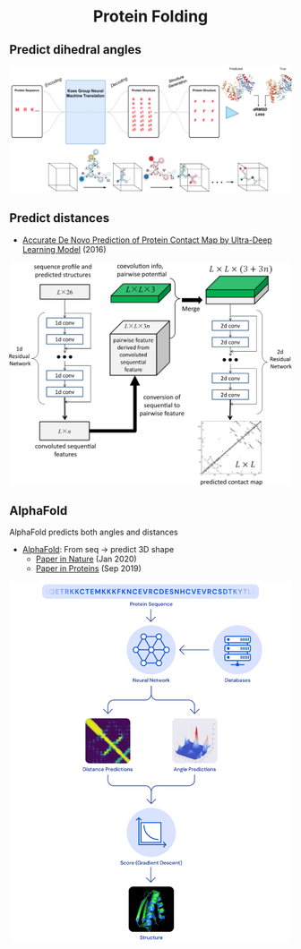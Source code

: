 <h1 align="center">Protein Folding</h1>




## Predict dihedral angles
  
<p align="center"><img width="600" src="img/angles.png"/></p>



## Predict distances
  
- [Accurate De Novo Prediction of Protein Contact Map by Ultra-Deep Learning Model](https://arxiv.org/abs/1609.00680) (2016)

<p align="center"><img width="600" src="img/distances.png"/></p>



## AlphaFold


AlphaFold predicts both angles and distances

- [AlphaFold](https://deepmind.com/blog/article/AlphaFold-Using-AI-for-scientific-discovery): From seq -> predict 3D shape
  - [Paper in Nature](https://www.nature.com/articles/s41586-019-1923-7.epdf?author_access_token=Z_KaZKDqtKzbE7Wd5HtwI9RgN0jAjWel9jnR3ZoTv0MCcgAwHMgRx9mvLjNQdB2TlQQaa7l420UCtGo8vYQ39gg8lFWR9mAZtvsN_1PrccXfIbc6e-tGSgazNL_XdtQzn1PHfy21qdcxV7Pw-k3htw%3D%3D) (Jan 2020)
  - [Paper in Proteins](https://onlinelibrary.wiley.com/doi/epdf/10.1002/prot.25834) (Sep 2019)


<p align="center"><img width="600" src="img/alphafold.svg"/></p>
